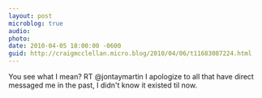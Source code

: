 ```yaml
---
layout: post
microblog: true
audio: 
photo: 
date: 2010-04-05 18:00:00 -0600
guid: http://craigmcclellan.micro.blog/2010/04/06/t11683087224.html
---
```

You see what I mean? RT @jontaymartin I apologize to all that have direct messaged me in the past, I didn't know it existed til now.
